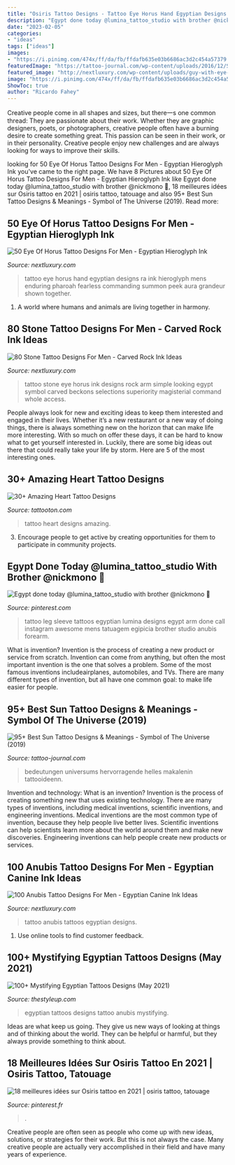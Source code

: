 ```yaml
---
title: "Osiris Tattoo Designs - Tattoo Eye Horus Hand Egyptian Designs Ra Ink Hieroglyph Mens Enduring Pharoah Fearless Commanding Summon Peek Aura Grandeur Shown Together"
description: "Egypt done today @lumina_tattoo_studio with brother @nickmono 🙌"
date: "2023-02-05"
categories:
- "ideas"
tags: ["ideas"]
images:
- "https://i.pinimg.com/474x/ff/da/fb/ffdafb635e03b6686ac3d2c454a57379.jpg"
featuredImage: "https://tattoo-journal.com/wp-content/uploads/2016/12/Sun-Tattoo-78-650x650.jpg"
featured_image: "http://nextluxury.com/wp-content/uploads/guy-with-eye-of-horus-hand-tattoo.jpg"
image: "https://i.pinimg.com/474x/ff/da/fb/ffdafb635e03b6686ac3d2c454a57379.jpg"
ShowToc: true
author: "Ricardo Fahey"
---
```



Creative people come in all shapes and sizes, but there一s one common thread: They are passionate about their work. Whether they are graphic designers, poets, or photographers, creative people often have a burning desire to create something great. This passion can be seen in their work, or in their personality. Creative people enjoy new challenges and are always looking for ways to improve their skills.

	

		
looking for 50 Eye Of Horus Tattoo Designs For Men - Egyptian Hieroglyph Ink you've came to the right page. We have 8 Pictures about 50 Eye Of Horus Tattoo Designs For Men - Egyptian Hieroglyph Ink like Egypt done today @lumina_tattoo_studio with brother @nickmono 🙌, 18 meilleures idées sur Osiris tattoo en 2021 | osiris tattoo, tatouage and also 95+ Best Sun Tattoo Designs &amp; Meanings - Symbol of The Universe (2019). Read more:
		
    
## 50 Eye Of Horus Tattoo Designs For Men - Egyptian Hieroglyph Ink

<img loading=lazy src="http://nextluxury.com/wp-content/uploads/guy-with-eye-of-horus-hand-tattoo.jpg" onerror="this.onerror=null;this.src='https://tse3.mm.bing.net/th?id=OIP.DSbbDkLGPtN0FEqrmefPBwHaHa&amp;pid=15.1';" alt="50 Eye Of Horus Tattoo Designs For Men - Egyptian Hieroglyph Ink">

_Source: nextluxury.com_

>tattoo eye horus hand egyptian designs ra ink hieroglyph mens enduring pharoah fearless commanding summon peek aura grandeur shown together. 

	

1. A world where humans and animals are living together in harmony. 

    
## 80 Stone Tattoo Designs For Men - Carved Rock Ink Ideas

<img loading=lazy src="http://nextluxury.com/wp-content/uploads/gentleman-with-stone-eye-of-horus-wrist-tattoo.jpg" onerror="this.onerror=null;this.src='https://tse2.mm.bing.net/th?id=OIP.Pa1U993vxW-EEbZcejOyZAHaHa&amp;pid=15.1';" alt="80 Stone Tattoo Designs For Men - Carved Rock Ink Ideas">

_Source: nextluxury.com_

>tattoo stone eye horus ink designs rock arm simple looking egypt symbol carved beckons selections superiority magisterial command whole access. 

	

People always look for new and exciting ideas to keep them interested and engaged in their lives. Whether it’s a new restaurant or a new way of doing things, there is always something new on the horizon that can make life more interesting. With so much on offer these days, it can be hard to know what to get yourself interested in. Luckily, there are some big ideas out there that could really take your life by storm. Here are 5 of the most interesting ones.

    
## 30+ Amazing Heart Tattoo Designs

<img loading=lazy src="https://tattooton.com/wp-content/uploads/2013/09/Heart-Tattoo-Designs-16.jpg" onerror="this.onerror=null;this.src='https://tse1.mm.bing.net/th?id=OIP.5p2IZXDyQ0VfmYMDxYYW4gHaMJ&amp;pid=15.1';" alt="30+ Amazing Heart Tattoo Designs">

_Source: tattooton.com_

>tattoo heart designs amazing. 

	

3. Encourage people to get active by creating opportunities for them to participate in community projects. 

    
## Egypt Done Today @lumina_tattoo_studio With Brother @nickmono 🙌

<img loading=lazy src="https://i.pinimg.com/736x/1f/9b/e9/1f9be9bb015b469593818d63ca016c7d.jpg" onerror="this.onerror=null;this.src='https://tse2.mm.bing.net/th?id=OIP.5150vtgdyRSWkVFYOSkfdAHaJQ&amp;pid=15.1';" alt="Egypt done today @lumina_tattoo_studio with brother @nickmono 🙌">

_Source: pinterest.com_

>tattoo leg sleeve tattoos egyptian lumina designs egypt arm done call instagram awesome mens tatuagem egipicia brother studio anubis forearm. 

	

What is invention?
Invention is the process of creating a new product or service from scratch. Invention can come from anything, but often the most important invention is the one that solves a problem. Some of the most famous inventions includeairplanes, automobiles, and TVs. There are many different types of invention, but all have one common goal: to make life easier for people.

    
## 95+ Best Sun Tattoo Designs &amp; Meanings - Symbol Of The Universe (2019)

<img loading=lazy src="https://tattoo-journal.com/wp-content/uploads/2016/12/Sun-Tattoo-78-650x650.jpg" onerror="this.onerror=null;this.src='https://tse4.mm.bing.net/th?id=OIP._Pf5sMapVQ8f8b1yTAxXgAHaHa&amp;pid=15.1';" alt="95+ Best Sun Tattoo Designs &amp; Meanings - Symbol of The Universe (2019)">

_Source: tattoo-journal.com_

>bedeutungen universums hervorragende helles makalenin tattooideenn. 

	

Invention and technology: What is an invention?
Invention is the process of creating something new that uses existing technology. There are many types of inventions, including medical inventions, scientific inventions, and engineering inventions. Medical inventions are the most common type of invention, because they help people live better lives. Scientific inventions can help scientists learn more about the world around them and make new discoveries. Engineering inventions can help people create new products or services.

    
## 100 Anubis Tattoo Designs For Men - Egyptian Canine Ink Ideas

<img loading=lazy src="http://nextluxury.com/wp-content/uploads/old-school-shaded-guys-anubis-leg-tattoo-ideas.jpg" onerror="this.onerror=null;this.src='https://tse2.mm.bing.net/th?id=OIP.G8Tir_CLRZMmU0V3dGyEtwHaHa&amp;pid=15.1';" alt="100 Anubis Tattoo Designs For Men - Egyptian Canine Ink Ideas">

_Source: nextluxury.com_

>tattoo anubis tattoos egyptian designs. 

	

1. Use online tools to find customer feedback.

    
## 100+ Mystifying Egyptian Tattoos Designs (May 2021)

<img loading=lazy src="https://thestyleup.com/wp-content/uploads/2016/01/egyptian-tattoo-31.jpg" onerror="this.onerror=null;this.src='https://tse4.mm.bing.net/th?id=OIP.EEkukIJqF8ZQGiPxE7JNgQHaHa&amp;pid=15.1';" alt="100+ Mystifying Egyptian Tattoos Designs (May 2021)">

_Source: thestyleup.com_

>egyptian tattoos designs tattoo anubis mystifying. 

	

Ideas are what keep us going. They give us new ways of looking at things and of thinking about the world. They can be helpful or harmful, but they always provide something to think about.

    
## 18 Meilleures Idées Sur Osiris Tattoo En 2021 | Osiris Tattoo, Tatouage

<img loading=lazy src="https://i.pinimg.com/474x/ff/da/fb/ffdafb635e03b6686ac3d2c454a57379.jpg" onerror="this.onerror=null;this.src='https://tse4.mm.bing.net/th?id=OIP.RuzjXMs5g-EUtpTfMtxDWQAAAA&amp;pid=15.1';" alt="18 meilleures idées sur Osiris tattoo en 2021 | osiris tattoo, tatouage">

_Source: pinterest.fr_

>. 

	

Creative people are often seen as people who come up with new ideas, solutions, or strategies for their work. But this is not always the case. Many creative people are actually very accomplished in their field and have many years of experience.

